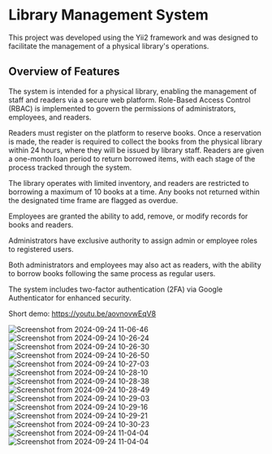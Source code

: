<h1>Library Management System</h1>

This project was developed using the Yii2 framework and was designed to facilitate the management of a physical library's operations.

<h2>Overview of Features</h2>

The system is intended for a physical library, enabling the management of staff and readers via a secure web platform. Role-Based Access Control (RBAC) is implemented to govern the permissions of administrators, employees, and readers.

Readers must register on the platform to reserve books. Once a reservation is made, the reader is required to collect the books from the physical library within 24 hours, where they will be issued by library staff. Readers are given a one-month loan period to return borrowed items, with each stage of the process tracked through the system.

The library operates with limited inventory, and readers are restricted to borrowing a maximum of 10 books at a time. Any books not returned within the designated time frame are flagged as overdue.

Employees are granted the ability to add, remove, or modify records for books and readers.

Administrators have exclusive authority to assign admin or employee roles to registered users.

Both administrators and employees may also act as readers, with the ability to borrow books following the same process as regular users.

The system includes two-factor authentication (2FA) via Google Authenticator for enhanced security.

Short demo: https://youtu.be/aovnovwEqV8 

![Screenshot from 2024-09-24 11-06-46](https://github.com/user-attachments/assets/bb9323d5-c18d-4353-90ed-c93f08c1e64b)
![Screenshot from 2024-09-24 10-26-24](https://github.com/user-attachments/assets/cf447754-4102-4419-ab73-3f85af957efb)
![Screenshot from 2024-09-24 10-26-30](https://github.com/user-attachments/assets/097982f5-d0a6-4b62-83bb-9f2988976db2)
![Screenshot from 2024-09-24 10-26-50](https://github.com/user-attachments/assets/c5e1c63c-652c-49cc-be21-7e44ccda05d3)
![Screenshot from 2024-09-24 10-27-03](https://github.com/user-attachments/assets/f0a99a41-2baa-45ce-b11b-bd9ef972f86f)
![Screenshot from 2024-09-24 10-28-10](https://github.com/user-attachments/assets/bc205794-394d-4eb8-8341-39ad0935c423)
![Screenshot from 2024-09-24 10-28-38](https://github.com/user-attachments/assets/59209a5e-545c-4234-9475-9e5577a61188)
![Screenshot from 2024-09-24 10-28-49](https://github.com/user-attachments/assets/d2585e83-7f4d-43d4-b675-88ab81df0806)
![Screenshot from 2024-09-24 10-29-03](https://github.com/user-attachments/assets/6fc23ce8-bfb1-45ab-b346-998b35c32502)
![Screenshot from 2024-09-24 10-29-16](https://github.com/user-attachments/assets/6d92b80a-6bef-4ec2-8713-d487e132447a)
![Screenshot from 2024-09-24 10-29-21](https://github.com/user-attachments/assets/79848de6-6fd2-4acf-a209-6936aeec3e91)
![Screenshot from 2024-09-24 10-30-23](https://github.com/user-attachments/assets/1de8b857-0339-4e7d-b1e1-00b61aa8b58e)
![Screenshot from 2024-09-24 11-04-04](https://github.com/user-attachments/assets/2df17c9c-fb43-44f6-a61a-4dab911e3ac6)
![Screenshot from 2024-09-24 11-04-04](https://github.com/user-attachments/assets/03ed419d-c933-49b3-b917-597e725a0f1d)
